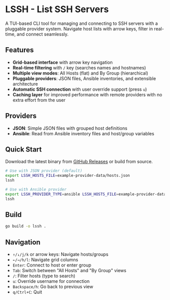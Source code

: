 # LSSH - List SSH Servers

A TUI-based CLI tool for managing and connecting to SSH servers with a pluggable provider system. Navigate host lists with arrow keys, filter in real-time, and connect seamlessly.

## Features

- **Grid-based interface** with arrow key navigation
- **Real-time filtering** with `/` key (searches names and hostnames)
- **Multiple view modes**: All Hosts (flat) and By Group (hierarchical)
- **Pluggable providers**: JSON files, Ansible inventories, and extensible architecture
- **Automatic SSH connection** with user override support (press `u`)
- **Caching layer** for improved performance with remote providers with no extra effort from the user

## Providers

- **JSON**: Simple JSON files with grouped host definitions
- **Ansible**: Read from Ansible inventory files and host/group variables

## Quick Start

Download the latest binary from [GitHub Releases](https://github.com/tech-arch1tect/lssh/releases) or build from source.

```bash
# Use with JSON provider (default)
export LSSH_HOSTS_FILE=example-provider-data/hosts.json
lssh

# Use with Ansible provider
export LSSH_PROVIDER_TYPE=ansible LSSH_HOSTS_FILE=example-provider-data/ansible.yml
lssh
```

## Build

```bash
go build -o lssh .
```

## Navigation

- `↑/↓/j/k` or arrow keys: Navigate hosts/groups
- `←/→/h/l`: Navigate grid columns
- `Enter`: Connect to host or enter group
- `Tab`: Switch between "All Hosts" and "By Group" views
- `/`: Filter hosts (type to search)
- `u`: Override username for connection
- `Backspace/h`: Go back to previous view
- `q/Ctrl+C`: Quit
